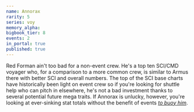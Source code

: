 ```yaml
---
name: Annorax
rarity: 5
series: voy
memory_alpha:
bigbook_tier: 8
events: 2
in_portal: true
published: true
---
```


Red Forman ain't too bad for a non-event crew. He's a top ten SCI/CMD voyager who, for a comparison to a more common crew, is similar to Armus there with better SCI and overall numbers. The top of the SCI base charts have historically been light on event crew so if you're looking for shuttle help who can pitch in elsewhere, he's not a bad investment thanks to several potential future mega traits. If Annorax is unlucky, however, you're looking at ever-sinking stat totals without the benefit of events [_to buoy him_](https://www.youtube.com/watch?v=SWHcTnTF8Oc).

